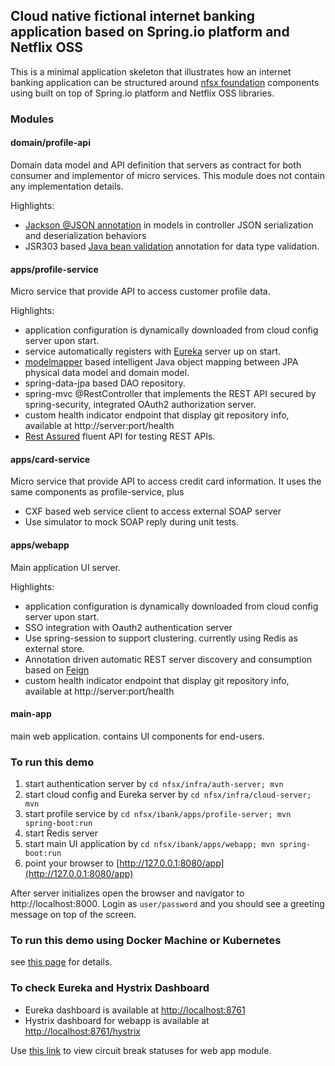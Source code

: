 ## Cloud native fictional internet banking application based on Spring.io platform and Netflix OSS

This is a minimal application skeleton that illustrates how an internet banking application can be structured around 
[nfsx foundation](../foundation) components using built on top of Spring.io platform and Netflix OSS libraries.

### Modules
#### domain/profile-api
Domain data model and API definition that servers as contract for both consumer and implementor of micro services. 
This module does not contain any implementation details.

Highlights:
 * [Jackson @JSON annotation](https://github.com/FasterXML/jackson-annotations) in models in controller JSON serialization and deserialization behaviors
 * JSR303 based [Java bean validation](http://beanvalidation.org) annotation for data type validation. 

#### apps/profile-service
Micro service that provide API to access customer profile data. 
 
Highlights:
 * application configuration is dynamically downloaded from cloud config server upon start.
 * service automatically registers with [Eureka](https://github.com/Netflix/eureka/wiki) server up on start.
 * [modelmapper](http://modelmapper.org) based intelligent Java object mapping between JPA physical data model and domain model.
 * spring-data-jpa based DAO repository.
 * spring-mvc @RestController that implements the REST API secured by spring-security, integrated OAuth2 authorization server.
 * custom health indicator endpoint that display git repository info, available at http://server:port/health
 * [Rest Assured](https://github.com/jayway/rest-assured/wiki) fluent API for testing REST APIs.

#### apps/card-service
Micro service that provide API to access credit card information. It uses the same components as profile-service, plus
 * CXF based web service client to access external SOAP server
 * Use simulator to mock SOAP reply during unit tests.

#### apps/webapp
Main application UI server. 
 
Highlights:
 * application configuration is dynamically downloaded from cloud config server upon start.
 * SSO integration with Oauth2 authentication server
 * Use spring-session to support clustering. currently using Redis as external store.
 * Annotation driven automatic REST server discovery and consumption based on [Feign](https://github.com/Netflix/feign)
 * custom health indicator endpoint that display git repository info, available at http://server:port/health
 
#### main-app
main web application. contains UI components for end-users. 

### To run this demo
1. start authentication server by ``` cd nfsx/infra/auth-server; mvn ```
2. start cloud config and Eureka server by ``` cd nfsx/infra/cloud-server; mvn ```
3. start profile service by ``` cd nfsx/ibank/apps/profile-server; mvn spring-boot:run ```
4. start Redis server
5. start main UI application by ``` cd nfsx/ibank/apps/webapp; mvn spring-boot:run ```
6. point your browser to [http://127.0.0.1:8080/app](http://127.0.0.1:8080/app)

After server initializes open the browser and navigator to http://localhost:8000. Login as ```user/password``` and you should see a greeting message on top of the screen.

### To run this demo using Docker Machine or Kubernetes
see [this page](../misc) for details.


### To check Eureka and Hystrix Dashboard
* Eureka dashboard is available at [http://localhost:8761](http://localhost:8761)
* Hystrix dashboard for webapp is available at [http://localhost:8761/hystrix](http://localhost:8761/hystrix)

Use [this link](http://localhost:8761/hystrix/monitor?stream=http%3A%2F%2Flocalhost%3A8000%2Fhystrix.stream) to view circuit break statuses for web app module.


